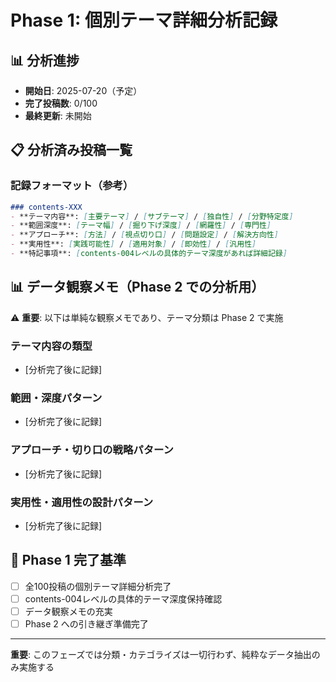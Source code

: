 # Phase 1: 個別テーマ詳細分析記録

## 📊 分析進捗
- **開始日**: 2025-07-20（予定）
- **完了投稿数**: 0/100
- **最終更新**: 未開始

## 📋 分析済み投稿一覧

### 記録フォーマット（参考）
```markdown
### contents-XXX
- **テーマ内容**: [主要テーマ] / [サブテーマ] / [独自性] / [分野特定度]
- **範囲深度**: [テーマ幅] / [掘り下げ深度] / [網羅性] / [専門性]
- **アプローチ**: [方法] / [視点切り口] / [問題設定] / [解決方向性]
- **実用性**: [実践可能性] / [適用対象] / [即効性] / [汎用性]
- **特記事項**: [contents-004レベルの具体的テーマ深度があれば詳細記録]
```

## 📊 データ観察メモ（Phase 2 での分析用）

⚠️ **重要**: 以下は単純な観察メモであり、テーマ分類は Phase 2 で実施

### テーマ内容の類型
- [分析完了後に記録]

### 範囲・深度パターン
- [分析完了後に記録]

### アプローチ・切り口の戦略パターン
- [分析完了後に記録]

### 実用性・適用性の設計パターン
- [分析完了後に記録]

## 🎯 Phase 1 完了基準
- [ ] 全100投稿の個別テーマ詳細分析完了
- [ ] contents-004レベルの具体的テーマ深度保持確認
- [ ] データ観察メモの充実
- [ ] Phase 2 への引き継ぎ準備完了

---
**重要**: このフェーズでは分類・カテゴライズは一切行わず、純粋なデータ抽出のみ実施する